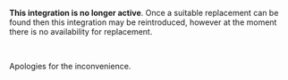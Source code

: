 <div class="banner danger">

**This integration is no longer active**. Once a suitable replacement can be found then this
integration may be reintroduced, however at the moment there is no availability for replacement.

<br />

Apologies for the inconvenience.

</div>
